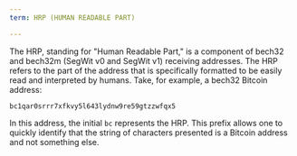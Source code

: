 ```yaml
---
term: HRP (HUMAN READABLE PART)

---
```

The HRP, standing for "Human Readable Part," is a component of bech32 and bech32m (SegWit v0 and SegWit v1) receiving addresses. The HRP refers to the part of the address that is specifically formatted to be easily read and interpreted by humans. Take, for example, a bech32 Bitcoin address:

```text
bc1qar0srrr7xfkvy5l643lydnw9re59gtzzwfqx5
```

In this address, the initial `bc` represents the HRP. This prefix allows one to quickly identify that the string of characters presented is a Bitcoin address and not something else.
